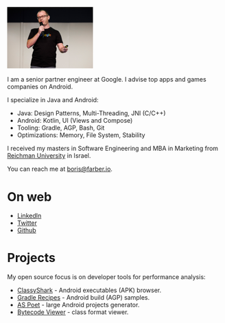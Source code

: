 
<img src="img/Header.jpg" width="200"/>

I am a senior partner engineer at Google. I advise top apps and games companies on Android.

I specialize in Java and Android: 
* Java: Design Patterns, Multi-Threading, JNI (C/C++)
* Android: Kotlin, UI (Views and Compose)
* Tooling: Gradle, AGP, Bash, Git 
* Optimizations: Memory, File System, Stability    

I received my masters in Software Engineering and MBA in Marketing from [Reichman 
University](https://www.runi.ac.il/en/) in Israel.

You can reach me at <boris@farber.io>.

# On web
* [LinkedIn](https://www.linkedin.com/in/borisfarber/) 
* [Twitter](https://x.com/BorisFarber) 
* [Github](https://github.com/borisf) 

# Projects
My open source focus is on developer tools for performance analysis:
* [ClassyShark](https://github.com/google/android-classyshark) - Android executables (APK) browser.
* [Gradle Recipes](https://github.com/android/gradle-recipes) - Android build (AGP) samples. 
* [AS Poet](https://github.com/android/android-studio-poet) - large Android projects generator.
* [Bytecode Viewer](https://github.com/borisf/classyshark-bytecode-viewer) - class format viewer. 
